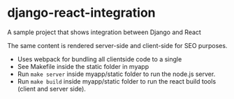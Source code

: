 # django-react-integration
A sample project that shows integration between Django and React

The same content is rendered server-side and client-side for SEO purposes.

- Uses webpack for bundling all clientside code to a single
- See Makefile inside the static folder in myapp
- Run `make server` inside myapp/static folder to run the node.js server.
- Run `make build` inside myapp/static folder to run the react build tools (client and server side).


